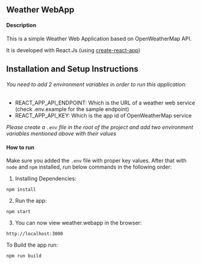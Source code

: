 ## Weather WebApp

#### Description

This is a simple Weather Web Application based on OpenWeatherMap API.

It is developed with React.Js (using [create-react-app](https://create-react-app.dev/))


## Installation and Setup Instructions


###### You need to add 2 environment variables in order to run this application:
- REACT_APP_API_ENDPOINT: Which is the URL of a weather web service (check .env.example for the sample endpoint)
- REACT_APP_API_KEY: Which is the app id of OpenWeatherMap service

*Please create a `.env` file in the root of the project and add two environment variables mentioned above with their values*

#### How to run
Make sure you added the `.env` file with proper key values.
After that with `node` and `npm` installed, run below commands in the following order:

1. Installing Dependencies:

`npm install`

2. Run the app:

`npm start`

3. You can now view weather.webapp in the browser:

`http://localhost:3000`


To Build the app run:

`npm run build`


## 
